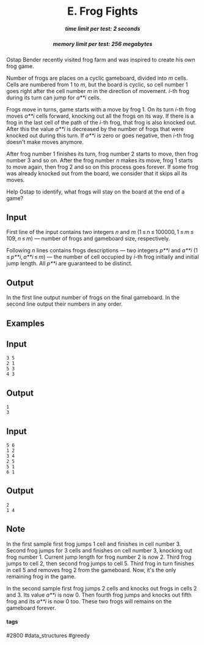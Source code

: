 <h1 style='text-align: center;'> E. Frog Fights</h1>

<h5 style='text-align: center;'>time limit per test: 2 seconds</h5>
<h5 style='text-align: center;'>memory limit per test: 256 megabytes</h5>

Ostap Bender recently visited frog farm and was inspired to create his own frog game.

Number of frogs are places on a cyclic gameboard, divided into *m* cells. Cells are numbered from 1 to *m*, but the board is cyclic, so cell number 1 goes right after the cell number *m* in the direction of movement. *i*-th frog during its turn can jump for *a**i* cells.

Frogs move in turns, game starts with a move by frog 1. On its turn *i*-th frog moves *a**i* cells forward, knocking out all the frogs on its way. If there is a frog in the last cell of the path of the *i*-th frog, that frog is also knocked out. After this the value *a**i* is decreased by the number of frogs that were knocked out during this turn. If *a**i* is zero or goes negative, then *i*-th frog doesn't make moves anymore.

After frog number 1 finishes its turn, frog number 2 starts to move, then frog number 3 and so on. After the frog number *n* makes its move, frog 1 starts to move again, then frog 2 and so on this process goes forever. If some frog was already knocked out from the board, we consider that it skips all its moves.

Help Ostap to identify, what frogs will stay on the board at the end of a game?

## Input

First line of the input contains two integers *n* and *m* (1 ≤ *n* ≤ 100000, 1 ≤ *m* ≤ 109, *n* ≤ *m*) — number of frogs and gameboard size, respectively.

Following *n* lines contains frogs descriptions — two integers *p**i* and *a**i* (1 ≤ *p**i*, *a**i* ≤ *m*) — the number of cell occupied by *i*-th frog initially and initial jump length. All *p**i* are guaranteed to be distinct.

## Output

In the first line output number of frogs on the final gameboard. In the second line output their numbers in any order.

## Examples

## Input


```
3 5  
2 1  
5 3  
4 3  

```
## Output


```
1  
3 
```
## Input


```
5 6  
1 2  
3 4  
2 5  
5 1  
6 1  

```
## Output


```
2  
1 4 
```
## Note

In the first sample first frog jumps 1 cell and finishes in cell number 3. Second frog jumps for 3 cells and finishes on cell number 3, knocking out frog number 1. Current jump length for frog number 2 is now 2. Third frog jumps to cell 2, then second frog jumps to cell 5. Third frog in turn finishes in cell 5 and removes frog 2 from the gameboard. Now, it's the only remaining frog in the game.

In the second sample first frog jumps 2 cells and knocks out frogs in cells 2 and 3. Its value *a**i* is now 0. Then fourth frog jumps and knocks out fifth frog and its *a**i* is now 0 too. These two frogs will remains on the gameboard forever.



#### tags 

#2800 #data_structures #greedy 